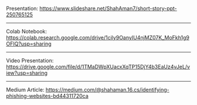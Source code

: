 Presentation: https://www.slideshare.net/ShahAman7/short-story-ppt-250765125<hr/>
Colab Notebook: https://colab.research.google.com/drive/1cily9OanyIU4njMZ07K_MoFkh1g9OFIQ?usp=sharing<hr/>
Video Presentation: https://drive.google.com/file/d/1TMaDWpXUacxXqTP15DjY4b3EaUz4vJeL/view?usp=sharing<hr/>
Medium Article: https://medium.com/@shahaman.16.cs/identifying-phishing-websites-bd44311720ca
